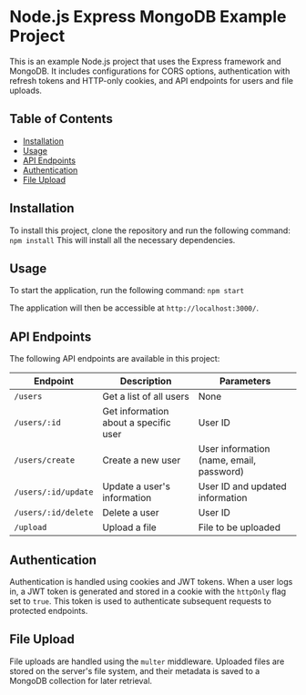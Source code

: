 # Node.js Express MongoDB Example Project

This is an example Node.js project that uses the Express framework and MongoDB. It includes configurations for CORS options, authentication with refresh tokens and HTTP-only cookies, and API endpoints for users and file uploads.

## Table of Contents

- [Installation](#installation)
- [Usage](#usage)
- [API Endpoints](#api-endpoints)
- [Authentication](#authentication)
- [File Upload](#file-upload)

## Installation

To install this project, clone the repository and run the following command: 
`npm install`
This will install all the necessary dependencies.

## Usage

To start the application, run the following command:
`npm start`

The application will then be accessible at `http://localhost:3000/`.

## API Endpoints

The following API endpoints are available in this project:

| Endpoint | Description | Parameters |
| -------- | ----------- | ---------- |
| `/users` | Get a list of all users | None |
| `/users/:id` | Get information about a specific user | User ID |
| `/users/create` | Create a new user | User information (name, email, password) |
| `/users/:id/update` | Update a user's information | User ID and updated information |
| `/users/:id/delete` | Delete a user | User ID |
| `/upload` | Upload a file | File to be uploaded |

## Authentication

Authentication is handled using cookies and JWT tokens. When a user logs in, a JWT token is generated and stored in a cookie with the `httpOnly` flag set to `true`. This token is used to authenticate subsequent requests to protected endpoints.

## File Upload

File uploads are handled using the `multer` middleware. Uploaded files are stored on the server's file system, and their metadata is saved to a MongoDB collection for later retrieval.

